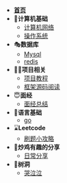 - [**首页**](README)
- 🎨**计算机基础**
  - [计算机网络](./计算机基础/计算机网络/README.md)
  - [操作系统](./计算机基础/操作系统/README.md)
- 🎭**数据库** 
  * [Mysql](./database/mysql/README.md)
  * [redis](./database/redis/README.md)
- 🐱‍🏍**项目相关**
  * [项目教程](./项目相关/项目教程/README.md)
  * [框架源码阅读](./项目相关/框架源码阅读/README.md)
- 😇**面经**
  - [面经总结](./面经/README.md)
- 📜**语言基础**
  - [go](./语言基础/go/README.md)
- ⌛**Leetcode**
  - [刷题小攻略](./Leetcode/README.md)
- 🤪**炒鸡有趣的分享**
  - [日常分享](./炒鸡有趣/README.md)
- 🥴**树洞**
  - [哭泣泣](./树洞/README.md)

